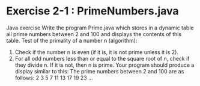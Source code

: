 # Exercise 2-1 : PrimeNumbers.java
Java exercise
Write the program Prime.java which stores in a dynamic table all prime numbers between 2 and 100 and displays the contents of this table.
Test of the primality of a number n (algorithm):
1. Check if the number n is even (if it is, it is not prime unless it is 2).
2. For all odd numbers less than or equal to the square root of n, check if they divide n. If it
is not, then n is prime.
Your program should produce a display similar to this: The prime numbers between 2 and 100 are as follows:
2 3 5 7 11 13 17 19 23 ...
